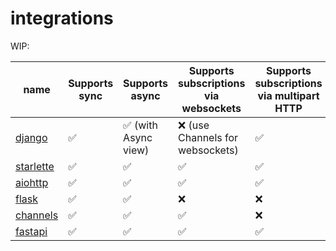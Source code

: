 # integrations

WIP:

| name                        | Supports sync | Supports async       | Supports subscriptions via websockets | Supports subscriptions via multipart HTTP | Supports file uploads | Supports batch queries |
| --------------------------- | ------------- | -------------------- | ------------------------------------- | ----------------------------------------- | --------------------- | ---------------------- |
| [django](//django.md)       | ✅            | ✅ (with Async view) | ❌ (use Channels for websockets)      | ✅                                        | ✅                    | ❌                     |
| [starlette](//starlette.md) | ✅            | ✅                   | ✅                                    | ✅                                        | ✅                    | ✅                     |
| [aiohttp](//aiohttp.md)     | ✅            | ✅                   | ✅                                    | ✅                                        | ✅                    | ✅                     |
| [flask](//flask.md)         | ✅            | ✅                   | ❌                                    | ❌                                        | ✅                    | ✅                     |
| [channels](//channels.md)   | ✅            | ✅                   | ✅                                    | ❌                                        | ✅                    | ✅                     |
| [fastapi](//fastapi.md)     | ✅            | ✅                   | ✅                                    | ✅                                        | ✅                    | ✅                     |
